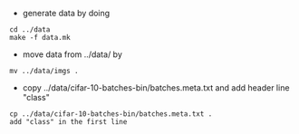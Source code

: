 
* generate data by doing
```
cd ../data
make -f data.mk
```

* move data from ../data/ by
```
mv ../data/imgs .
```

* copy ../data/cifar-10-batches-bin/batches.meta.txt and add header line "class"
```
cp ../data/cifar-10-batches-bin/batches.meta.txt .
add "class" in the first line
```
